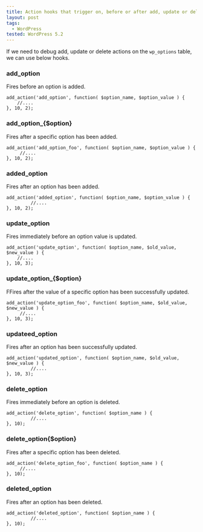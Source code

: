 ```yaml
---
title: Action hooks that trigger on, before or after add, update or delete actions of option - WordPress
layout: post
tags:
  - WordPress
tested: WordPress 5.2
---
```


If we need to debug add, update or delete actions on the `wp_options` table, we can use below hooks.

### add_option

Fires before an option is added.

	add_action('add_option', function( $option_name, $option_value ) {
		//....
	}, 10, 2);

### add_option_{$option}

Fires after a specific option has been added.

	add_action('add_option_foo', function( $option_name, $option_value ) {
		 //....
	}, 10, 2);

### added_option

Fires after an option has been added.

	add_action('added_option', function( $option_name, $option_value ) {
			 //....
	}, 10, 2);

### update_option

Fires immediately before an option value is updated.

	add_action('update_option', function( $option_name, $old_value, $new_value ) {
		//....
	}, 10, 3);

### update_option_{$option}

FFires after the value of a specific option has been successfully updated.

	add_action('update_option_foo', function( $option_name, $old_value, $new_value ) {
		 //....
	}, 10, 3);

### updateed_option

Fires after an option has been successfully updated.

	add_action('updated_option', function( $option_name, $old_value, $new_value ) {
			 //....
	}, 10, 3);

### delete_option

Fires immediately before an option is deleted.

	add_action('delete_option', function( $option_name ) {
			 //....
	}, 10);

### delete_option{$option}

Fires after a specific option has been deleted.

	add_action('delete_option_foo', function( $option_name ) {
		 //....
	}, 10);

### deleted_option

Fires after an option has been deleted.

	add_action('deleted_option', function( $option_name ) {
			 //....
	}, 10);


